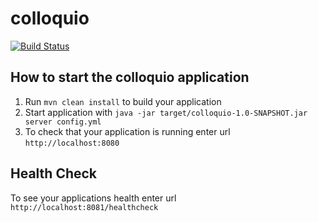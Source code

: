 # colloquio

[![Build Status](https://travis-ci.org/sreenathkamath/colloquio.svg?branch=master)](https://travis-ci.org/sreenathkamath/colloquio)

How to start the colloquio application
---

1. Run `mvn clean install` to build your application
1. Start application with `java -jar target/colloquio-1.0-SNAPSHOT.jar server config.yml`
1. To check that your application is running enter url `http://localhost:8080`

Health Check
---

To see your applications health enter url `http://localhost:8081/healthcheck`
